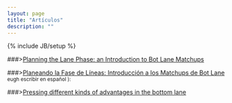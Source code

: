```yaml
---
layout: page
title: "Artículos"
description: ""
---
```

{% include JB/setup %}


###>[Planning the Lane Phase: an Introduction to Bot Lane Matchups](/articles/planning.html)  

###>[Planeando la Fase de Líneas: Introducción a los Matchups de Bot Lane](/articles/planeando.html)  
<small> eugh escribir en español ):</small>  

###>[Pressing different kinds of advantages in the bottom lane](/articles/pressing.html)  

